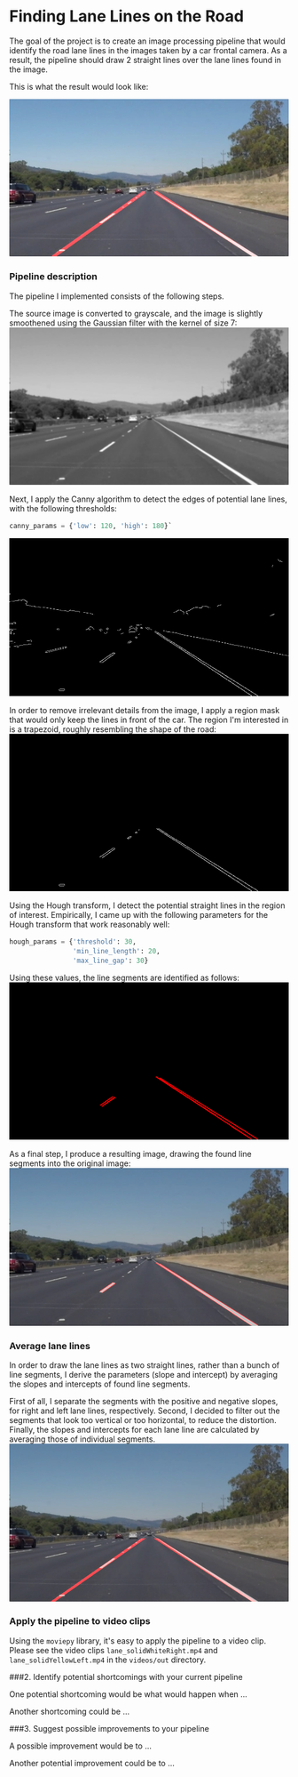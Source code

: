 # Finding Lane Lines on the Road

The goal of the project is to create an image processing pipeline that would
identify the road lane lines in the images taken by a car frontal camera. As a
result, the pipeline should draw 2 straight lines over the lane lines found in
the image.

This is what the result would look like: 

![Annotated image](./images/report/laneLines_thirdPass.jpg)

### Pipeline description

The pipeline I implemented consists of the following steps.

The source image is converted to grayscale, and the image is slightly
smoothened using the Gaussian filter with the kernel of size 7:
![Grayscale image](./images/report/pipeline_grayscale.jpg)

Next, I apply the Canny algorithm to detect the edges of potential lane
lines, with the following thresholds: 
```python
canny_params = {'low': 120, 'high': 180}`
```
![Canny edges](./images/report/pipeline_edges.jpg)

In order to remove irrelevant details from the image, I apply a region
mask that would only keep the lines in front of the car. The region I'm
interested in is a trapezoid, roughly resembling the shape of the road: 
![Clipped edges](./images/report/pipeline_clipped.jpg)

Using the Hough transform, I detect the potential straight lines in the region
of interest. Empirically, I came up with the following parameters for the Hough
transform that work reasonably well:
```python
hough_params = {'threshold': 30, 
                'min_line_length': 20, 
				'max_line_gap': 30}
```
Using these values, the line segments are identified as follows:
![Identified line segments](./images/report/pipeline_line_segments.jpg)

As a final step, I produce a resulting image, drawing the found line segments
into the original image: 
![Final image](./images/report/pipeline_final_image.jpg)

### Average lane lines

In order to draw the lane lines as two straight lines, rather than a bunch of
line segments, I derive the parameters (slope and intercept) by averaging the
slopes and intercepts of found line segments. 

First of all, I separate the segments with the positive and negative slopes, for
right and left lane lines, respectively. Second, I decided to filter out the
segments that look too vertical or too horizontal, to reduce the
distortion. Finally, the slopes and intercepts for each lane line are calculated
by averaging those of individual segments.
![Final image](./images/report/pipeline_average_lane_lines.jpg)

### Apply the pipeline to video clips

Using the `moviepy` library, it's easy to apply the pipeline to a video
clip. Please see the video clips `lane_solidWhiteRight.mp4` and
`lane_solidYellowLeft.mp4` in the `videos/out` directory. 



###2. Identify potential shortcomings with your current pipeline


One potential shortcoming would be what would happen when ... 

Another shortcoming could be ...


###3. Suggest possible improvements to your pipeline

A possible improvement would be to ...

Another potential improvement could be to ...
